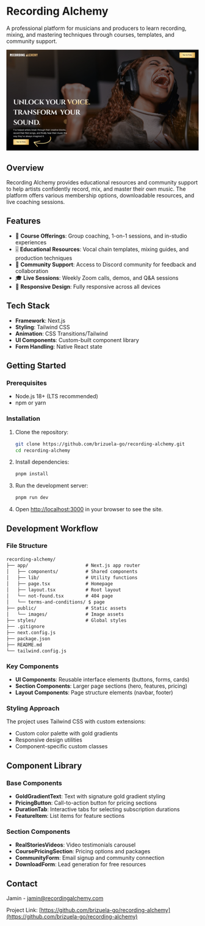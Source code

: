 # Recording Alchemy

A professional platform for musicians and producers to learn recording, mixing, and mastering techniques through courses, templates, and community support.

![Recording Alchemy](public/images/og.png)

## Overview

Recording Alchemy provides educational resources and community support to help artists confidently record, mix, and master their own music. The platform offers various membership options, downloadable resources, and live coaching sessions.

## Features

- 🎵 **Course Offerings**: Group coaching, 1-on-1 sessions, and in-studio experiences
- 🎚️ **Educational Resources**: Vocal chain templates, mixing guides, and production techniques
- 👥 **Community Support**: Access to Discord community for feedback and collaboration
- 🎓 **Live Sessions**: Weekly Zoom calls, demos, and Q&A sessions
- 📱 **Responsive Design**: Fully responsive across all devices

## Tech Stack

- **Framework**: Next.js
- **Styling**: Tailwind CSS
- **Animation**: CSS Transitions/Tailwind
- **UI Components**: Custom-built component library
- **Form Handling**: Native React state

## Getting Started

### Prerequisites

- Node.js 18+ (LTS recommended)
- npm or yarn

### Installation

1. Clone the repository:

   ```bash
   git clone https://github.com/brizuela-go/recording-alchemy.git
   cd recording-alchemy
   ```

2. Install dependencies:

   ```bash
   pnpm install
   ```

3. Run the development server:

   ```bash
   pnpm run dev
   ```

4. Open [http://localhost:3000](http://localhost:3000) in your browser to see the site.

## Development Workflow

### File Structure

```
recording-alchemy/
├── app/                     # Next.js app router
│   ├── components/          # Shared components
│   ├── lib/                 # Utility functions
│   ├── page.tsx             # Homepage
│   ├── layout.tsx           # Root layout
│   └── not-found.tsx        # 404 page
│   └── terms-and-conditions/ $ page
├── public/                  # Static assets
│   └── images/              # Image assets
├── styles/                  # Global styles
├── .gitignore
├── next.config.js
├── package.json
├── README.md
└── tailwind.config.js
```

### Key Components

- **UI Components**: Reusable interface elements (buttons, forms, cards)
- **Section Components**: Larger page sections (hero, features, pricing)
- **Layout Components**: Page structure elements (navbar, footer)

### Styling Approach

The project uses Tailwind CSS with custom extensions:

- Custom color palette with gold gradients
- Responsive design utilities
- Component-specific custom classes

## Component Library

### Base Components

- **GoldGradientText**: Text with signature gold gradient styling
- **PricingButton**: Call-to-action button for pricing sections
- **DurationTab**: Interactive tabs for selecting subscription durations
- **FeatureItem**: List items for feature sections

### Section Components

- **RealStoriesVideos**: Video testimonials carousel
- **CoursePricingSection**: Pricing options and packages
- **CommunityForm**: Email signup and community connection
- **DownloadForm**: Lead generation for free resources

## Contact

Jamin - [jamin@recordingalchemy.com](mailto:jamin@recordingalchemy.com)

Project Link: [https://github.com/brizuela-go/recording-alchemy](https://github.com/brizuela-go/recording-alchemy)
